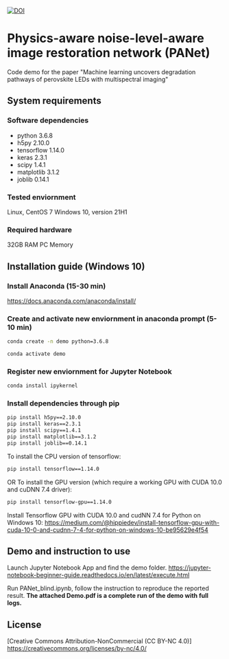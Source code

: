[![DOI](https://zenodo.org/badge/681432757.svg)](https://zenodo.org/badge/latestdoi/681432757)
# Physics-aware noise-level-aware image restoration network (PANet)
Code demo for the paper "Machine learning uncovers degradation pathways of perovskite LEDs with multispectral imaging"

## System requirements

### Software dependencies
- python 3.6.8
- h5py 2.10.0
- tensorflow 1.14.0
- keras 2.3.1
- scipy 1.4.1
- matplotlib 3.1.2
- joblib 0.14.1

### Tested enviornment
Linux, CentOS 7
Windows 10, version 21H1

### Required hardware
32GB RAM PC Memory

## Installation guide (Windows 10)

### Install Anaconda (15-30 min)
https://docs.anaconda.com/anaconda/install/

### Create and activate new enviornment in anaconda prompt (5-10 min)
```bash
conda create -n demo python=3.6.8
```
```bash
conda activate demo
```

### Register new enviornment for Jupyter Notebook
```bash
conda install ipykernel
```

### Install dependencies through pip
```bash
pip install h5py==2.10.0
pip install keras==2.3.1
pip install scipy==1.4.1
pip install matplotlib==3.1.2
pip install joblib==0.14.1
```

To install the CPU version of tensorflow:
```bash
pip install tensorflow==1.14.0
```

OR To install the GPU version (which require a working GPU with CUDA 10.0 and cuDNN 7.4 driver):
```bash
pip install tensorflow-gpu==1.14.0
```

Install Tensorflow GPU with CUDA 10.0 and cudNN 7.4 for Python on Windows 10: https://medium.com/@hippiedev/install-tensorflow-gpu-with-cuda-10-0-and-cudnn-7-4-for-python-on-windows-10-be95629e4f54

## Demo and instruction to use

Launch Jupyter Notebook App and find the demo folder.
https://jupyter-notebook-beginner-guide.readthedocs.io/en/latest/execute.html

Run PANet_blind.ipynb, follow the instruction to reproduce the reported result. 
**The attached Demo.pdf is a complete run of the demo with full logs.**

## License

[Creative Commons Attribution-NonCommercial (CC BY-NC 4.0)]
https://creativecommons.org/licenses/by-nc/4.0/